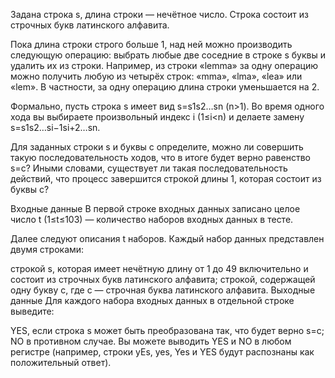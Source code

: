 Задана строка s, длина строки — нечётное число. Строка состоит из строчных букв латинского алфавита.

Пока длина строки строго больше 1, над ней можно производить следующую операцию: выбрать любые две соседние в строке s буквы и удалить их из строки. Например, из строки «lemma» за одну операцию можно получить любую из четырёх строк: «mma», «lma», «lea» или «lem». В частности, за одну операцию длина строки уменьшается на 2.

Формально, пусть строка s имеет вид s=s1s2…sn (n>1). Во время одного хода вы выбираете произвольный индекс i (1≤i<n) и делаете замену s=s1s2…si−1si+2…sn.

Для заданных строки s и буквы c определите, можно ли совершить такую последовательность ходов, что в итоге будет верно равенство s=c? Иными словами, существует ли такая последовательность действий, что процесс завершится строкой длины 1, которая состоит из буквы c?

Входные данные
В первой строке входных данных записано целое число t (1≤t≤103) — количество наборов входных данных в тесте.

Далее следуют описания t наборов. Каждый набор данных представлен двумя строками:

строкой s, которая имеет нечётную длину от 1 до 49 включительно и состоит из строчных букв латинского алфавита;
строкой, содержащей одну букву c, где c — строчная буква латинского алфавита.
Выходные данные
Для каждого набора входных данных в отдельной строке выведите:

YES, если строка s может быть преобразована так, что будет верно s=c;
NO в противном случае.
Вы можете выводить YES и NO в любом регистре (например, строки yEs, yes, Yes и YES будут распознаны как положительный ответ).